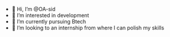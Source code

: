 - 👋 Hi, I’m @OA-sid
- 👀 I’m interested in development 
- 🌱 I’m currently pursuing Btech
- 💞️ I’m looking to an internship from where I can polish my skills


<!---
OA-sid/OA-sid is a ✨ special ✨ repository because its `README.md` (this file) appears on your GitHub profile.
You can click the Preview link to take a look at your changes.
--->
